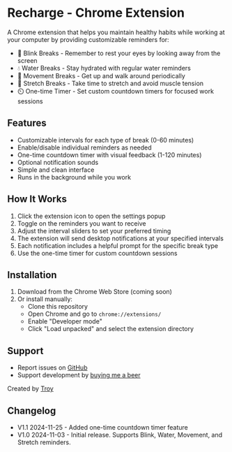 # Recharge - Chrome Extension

A Chrome extension that helps you maintain healthy habits while working at your computer by providing customizable reminders for:

- 👀 Blink Breaks - Remember to rest your eyes by looking away from the screen
- 💧 Water Breaks - Stay hydrated with regular water reminders 
- 🚶 Movement Breaks - Get up and walk around periodically
- 🧘 Stretch Breaks - Take time to stretch and avoid muscle tension
- ⏲️ One-time Timer - Set custom countdown timers for focused work sessions

## Features

- Customizable intervals for each type of break (0-60 minutes)
- Enable/disable individual reminders as needed
- One-time countdown timer with visual feedback (1-120 minutes)
- Optional notification sounds
- Simple and clean interface
- Runs in the background while you work

## How It Works

1. Click the extension icon to open the settings popup
2. Toggle on the reminders you want to receive
3. Adjust the interval sliders to set your preferred timing
4. The extension will send desktop notifications at your specified intervals
5. Each notification includes a helpful prompt for the specific break type
6. Use the one-time timer for custom countdown sessions

## Installation

1. Download from the Chrome Web Store (coming soon)
2. Or install manually:
   - Clone this repository
   - Open Chrome and go to `chrome://extensions/`
   - Enable "Developer mode"
   - Click "Load unpacked" and select the extension directory

## Support

- Report issues on [GitHub](https://github.com/Troyanovsky/plugin-recharge)
- Support development by [buying me a beer](https://www.buymeacoffee.com/troyanovsky)

Created by [Troy](https://github.com/Troyanovsky)

## Changelog

- V1.1 2024-11-25 - Added one-time countdown timer feature
- V1.0 2024-11-03 - Initial release. Supports Blink, Water, Movement, and Stretch reminders.
